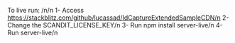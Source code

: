 To live run:
/n/n
1- Access https://stackblitz.com/github/lucassad/IdCaptureExtendedSampleCDN/n
2- Change the SCANDIT_LICENSE_KEY/n
3- Run npm install server-live/n
4- Run server-live/n
